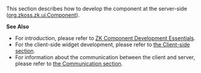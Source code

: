 This section describes how to develop the component at the server-side
([org.zkoss.zk.ui.Component](https://www.zkoss.org/javadoc/latest/zk/org/zkoss/zk/ui/Component.html)).

**See Also**

- For introduction, please refer to [ZK Component Development Essentials](ZK_Component_Development_Essentials).
- For the client-side widget development, please refer to [the Client-side section]({{site.baseurl}}/zk_client_side_ref/client_side).
- For information about the communication between the client and server,
  please refer to [the Communication section]({{site.baseurl}}/zk_client_side_ref/communication).
